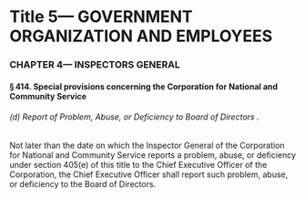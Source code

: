 
# Title 5— GOVERNMENT ORGANIZATION AND EMPLOYEES
### CHAPTER 4— INSPECTORS GENERAL
#### § 414. Special provisions concerning the Corporation for National and Community Service
###### (d) Report of Problem, Abuse, or Deficiency to Board of Directors .

Not later than the date on which the Inspector General of the Corporation for National and Community Service reports a problem, abuse, or deficiency under section 405(e) of this title to the Chief Executive Officer of the Corporation, the Chief Executive Officer shall report such problem, abuse, or deficiency to the Board of Directors.
